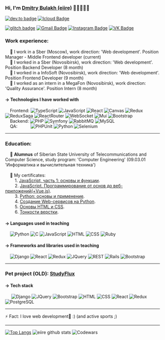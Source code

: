 ### Hi, I'm <a href="https://vk.com/eiire">Dmitry Bulakh (eiire)</a> 👋🏼👨🏻‍💻
[![dev.to badge](https://img.shields.io/badge/-eiire-%230177B5?style=flat&logo=linkedin)](https://www.linkedin.com/in/eiire/)
[![Icloud Badge](https://img.shields.io/badge/-Email-blue?style=flat-square&logo=Gmail&logoColor=white&link=mailto:eiire@icloud.com)](mailto:eiire@icloud.com)

[![glitch badge](https://img.shields.io/badge/-eiire-fff?style=flat&logo=facebook)](https://www.facebook.com/profile.php?id=100005093769038)
[![Gmail Badge](https://img.shields.io/badge/-Gmail-c14438?style=flat-square&logo=Gmail&logoColor=white&link=mailto:bulax.d.2101@gmail.com)](mailto:bulax.d.2101@gmail.com)
[![Instagram Badge](https://img.shields.io/badge/-Instagram-c14438?style=flat-square&logo=Instagram&logoColor=white&link=https://www.instagram.com/__eiire/)](https://www.instagram.com/__eiire/)
[![VK Badge](https://img.shields.io/badge/-VK-blue?style=flat-square&logo=VK&logoColor=white&link=https://vk.com/eiire)](https://vk.com/eiire)

### Work experience:
&nbsp;&nbsp;&nbsp;&nbsp;:hammer: I work in a Sber (Moscow), work direction: 'Web development'. Position Manager - Middle Frontend developer (current)<br/>
&nbsp;&nbsp;&nbsp;&nbsp;:hammer: I worked in a Sber (Novosibirsk), work direction: 'Web development'. Position Backend Developer (8 month)<br/>
&nbsp;&nbsp;&nbsp;&nbsp;:hammer: I worked in a InfoSoft (Novosibirsk), work direction: 'Web development'. Position Frontend Developer (9 month)<br/>
&nbsp;&nbsp;&nbsp;&nbsp;:hammer: I worked as an intern in a MegaFon (Novosibirsk), work direction: 'Quality Assurance'. Position Intern (8 month)<br/>

#### → Technologies I have worked with 
&nbsp;&nbsp;&nbsp;&nbsp;Frontend: 
![TypeScript](https://img.shields.io/badge/-TypeScript-blue?&logo=TypeScript&logoColor=white)
![JavaScript](https://img.shields.io/badge/-JavaScript-F5ED2F?&logo=JavaScript&logoColor=black)
![React](https://img.shields.io/badge/-React-2D2D2D?&logo=React)
![Canvas](https://img.shields.io/badge/-Canvas-6D6D6D?&logo=Canvas)
![Redux](https://img.shields.io/badge/-Redux-fff?&logo=Redux&logoColor=6C09B5)
![ReduxSaga](https://img.shields.io/badge/-ReduxSaga-fff?&logo=ReduxSaga&logoColor=6C09B5)
![ReactRouter](https://img.shields.io/badge/-ReactRouter-fff?&logo=ReactRouter&logoColor=6C09B5)
![WebSocket](https://img.shields.io/badge/-WebSocket-fff?&logo=WebSocket)
![Mui](https://img.shields.io/badge/-Mui-fff?&logo=Mui&logoColor=blue)
![Bootstrap](https://img.shields.io/badge/-Bootstrap-fff?&logo=Bootstrap&logoColor=blue)
<br/>
&nbsp;&nbsp;&nbsp;&nbsp;Backend:
![PHP](https://img.shields.io/badge/-PHP-4F5B93?&logo=PHP&logoColor=fff)
![Symfony](https://img.shields.io/badge/-Symfony-gray?&logo=Symfony&logoColor=fff)
![RabbitMQ](https://img.shields.io/badge/-RabbitMQ-fff?&logo=RabbitMQ&logoColor=Orange)
![MySQL](https://img.shields.io/badge/-MySQL-fff?&logo=MySQL&logoColor=Orange)
<br/>
&nbsp;&nbsp;&nbsp;&nbsp;QA:&nbsp;&nbsp;&nbsp;&nbsp;&nbsp;&nbsp;&nbsp;&nbsp;&nbsp;&nbsp;
![PHPUnit](https://img.shields.io/badge/-PHPUnit-fff?&logo=PHPUnit)
![Python](https://img.shields.io/badge/-Python-fff?&logo=Python)
![Selenium](https://img.shields.io/badge/-Selenium-fff?&logo=Selenium)

<hr/>

### Education:
&nbsp;&nbsp;&nbsp;&nbsp;:orange_book: <b>Alumnus</b> of Siberian State University of Telecommunications and Сomputer Science, study program: 'Computer Engineering' (09.03.01 'Информатика и вычислительная техника')<br/>
<br/>
&nbsp;&nbsp;&nbsp;&nbsp;:orange_book: My certificates:<br/>
&nbsp;&nbsp;&nbsp;&nbsp;&nbsp;&nbsp;&nbsp;&nbsp;1. [JavaScript, часть 1: основы и функции](https://www.coursera.org/account/accomplishments/verify/66V4D25NFPMC).<br/>
&nbsp;&nbsp;&nbsp;&nbsp;&nbsp;&nbsp;&nbsp;&nbsp;2. [JavaScript. Программирование от основ до веб-приложений(+Vue.js)](https://stepik.org/cert/850379).<br/>
&nbsp;&nbsp;&nbsp;&nbsp;&nbsp;&nbsp;&nbsp;&nbsp;3. [Python: основы и применение](https://stepik.org/cert/294495).<br/>
&nbsp;&nbsp;&nbsp;&nbsp;&nbsp;&nbsp;&nbsp;&nbsp;4. [Создание Web-сервисов на Python](https://www.coursera.org/account/accomplishments/verify/D5EBQ9GV7QZ8).<br/>
&nbsp;&nbsp;&nbsp;&nbsp;&nbsp;&nbsp;&nbsp;&nbsp;5. [Основы HTML и CSS](https://www.coursera.org/account/accomplishments/verify/G65N78SNHDD6).<br/>
&nbsp;&nbsp;&nbsp;&nbsp;&nbsp;&nbsp;&nbsp;&nbsp;6. [Тонкости верстки](https://www.coursera.org/account/accomplishments/verify/K92TAC82HWW7).<br/>

#### → Languages used in teaching
&nbsp;&nbsp;&nbsp;&nbsp;![Python](https://img.shields.io/badge/-Python-blue?&logo=Python&logoColor=fff)
![C](https://img.shields.io/badge/-C-black?&logo=C)
![JavaScript](https://img.shields.io/badge/-JavaScript-fff?&logo=JavaScript&logoColor=F5ED2F)
![HTML](https://img.shields.io/badge/-HTML-fff?&logo=HTML5)
![CSS](https://img.shields.io/badge/-CSS-fff?&logo=CSS3&logoColor=blue)
![Ruby](https://img.shields.io/badge/-Ruby-fff?&logo=Ruby&logoColor=red)

#### → Frameworks and libraries used in teaching
&nbsp;&nbsp;&nbsp;&nbsp;![Django](https://img.shields.io/badge/-Django-green?&logo=Django&logoColor=fff)
![React](https://img.shields.io/badge/-React-fff?&logo=React)
![Redux](https://img.shields.io/badge/-Redux-fff?&logo=Redux&logoColor=6C09B5)
![JQuery](https://img.shields.io/badge/-JQuery-fff?&logo=JQuery&logoColor=blue)
![REST](https://img.shields.io/badge/-REST-fff?&logo=REST)
![Rails](https://img.shields.io/badge/-Rails-fff?&logo=Rails)
![Bootstrap](https://img.shields.io/badge/-Bootstrap-fff?&logo=Bootstrap&logoColor=blue)

<hr/>

### Pet project (OLD): [StudyFlux](https://studyflux.herokuapp.com/)
#### → Tech stack
&nbsp;&nbsp;&nbsp;&nbsp;
![Django](https://img.shields.io/badge/-Django-fff?&logo=Django&logoColor=green)
![JQuery](https://img.shields.io/badge/-JQuery-fff?&logo=JQuery&logoColor=blue)
![Bootstrap](https://img.shields.io/badge/-Bootstrap-fff?&logo=Bootstrap&logoColor=blue)
![HTML](https://img.shields.io/badge/-HTML-fff?&logo=HTML5)
![CSS](https://img.shields.io/badge/-CSS-fff?&logo=CSS3&logoColor=blue)
![React](https://img.shields.io/badge/-React-fff?&logo=React)
![Redux](https://img.shields.io/badge/-Redux-fff?&logo=Redux&logoColor=6C09B5)
![PostgreSQL](https://img.shields.io/badge/-PostgreSQL-fff?&logo=PostgreSQL&logoColor=Blue)

<hr/>

⚡ Fact: I love web development🧡 :) (and active sports ;)<br/>

<hr/>

[![Top Langs](https://github-readme-stats.vercel.app/api/top-langs/?username=eiire&layout=compact&theme=tokyonight)](https://github.com/eiire/github-readme-stats)
![eiire github stats](https://github-readme-stats.vercel.app/api?username=eiire&show_icons=true&theme=tokyonight)
![Codewars](https://www.codewars.com/users/eiire/badges/large)
